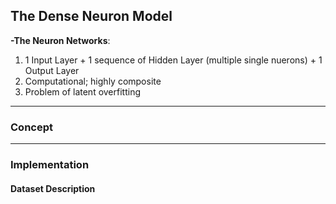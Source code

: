 ## The Dense Neuron Model

**-The Neuron Networks**:
1. 1 Input Layer + 1 sequence of Hidden Layer (multiple single nuerons) + 1 Output Layer
2. Computational; highly composite
3. Problem of latent overfitting

---
### **Concept**



---

### **Implementation**

#### **Dataset Description**
